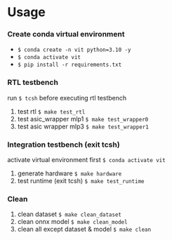 # Usage

### Create conda virtual environment
- `$ conda create -n vit python=3.10 -y`
- `$ conda activate vit`
- `$ pip install -r requirements.txt`

### RTL testbench

run `$ tcsh` before executing rtl testbench
1. test rtl
   `$ make test_rtl`
2. test asic_wrapper mlp1
   `$ make test_wrapper0`
3. test asic wrapper mlp3
   `$ make test_wrapper1`

### Integration testbench (exit tcsh)
activate virtual environment first `$ conda activate vit`
1. generate hardware
  `$ make hardware`
2. test runtime (exit tcsh)
   `$ make test_runtime`

### Clean
1. clean dataset
   `$ make clean_dataset`
2. clean onnx model
   `$ make clean_model`
3. clean all except dataset & model
   `$ make clean`
